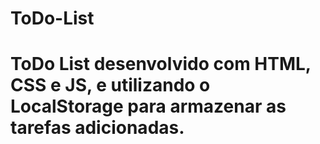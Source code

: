 # ToDo-List
# ToDo List desenvolvido com HTML, CSS e JS, e utilizando o LocalStorage para armazenar as tarefas adicionadas. 
